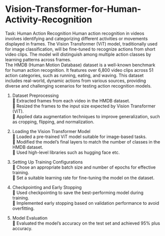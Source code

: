 # Vision-Transformer-for-Human-Activity-Recognition

Task: Human Action Recognition
Human action recognition in videos involves identifying and categorizing different activities or movements displayed in frames. The Vision Transformer (ViT) model, traditionally used for image classification, will be fine-tuned to recognize actions from short video clips. The model will distinguish among multiple action classes by learning patterns across frames.
<br>
The HMDB (Human Motion Database) dataset is a well-known benchmark for human action recognition. It features over 6,800 video clips across 51 action categories, such as running, eating, and waving. This dataset includes real-world, dynamic actions from various sources, providing diverse and challenging scenarios for testing action recognition models.

1. Dataset Preprocessing <br>
 Extracted frames from each video in the HMDB dataset. <br>
 Resized the frames to the input size expected by Vision Transformer (ViT). <br>
 Applied data augmentation techniques to improve generalization, such as cropping, flipping, and normalization.

2. Loading the Vision Transformer Model <br>
 Loaded a pre-trained ViT model suitable for image-based tasks. <br>
 Modified the model’s final layers to match the number of classes in the HMDB dataset. <br>
 Used high-level libraries such as hugging face etc.

3. Setting Up Training Configurations <br>
 Chose an appropriate batch size and number of epochs for effective training. <br>
 Set a suitable learning rate for fine-tuning the model on the dataset.

4. Checkpointing and Early Stopping <br>
 Used checkpointing to save the best-performing model during training. <br>
 Implemented early stopping based on validation performance to avoid overfitting.

5. Model Evaluation <br>
 Evaluated the model’s accuracy on the test set and achieved 95% plus accuracy.
